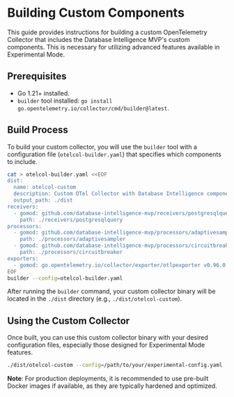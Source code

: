 # Building Custom Components

This guide provides instructions for building a custom OpenTelemetry Collector that includes the Database Intelligence MVP's custom components. This is necessary for utilizing advanced features available in Experimental Mode.

## Prerequisites

*   Go 1.21+ installed.
*   `builder` tool installed: `go install go.opentelemetry.io/collector/cmd/builder@latest`.

## Build Process

To build your custom collector, you will use the `builder` tool with a configuration file (`otelcol-builder.yaml`) that specifies which components to include.

```bash
cat > otelcol-builder.yaml <<EOF
dist:
  name: otelcol-custom
  description: Custom OTel Collector with Database Intelligence components
  output_path: ./dist
receivers:
  - gomod: github.com/database-intelligence-mvp/receivers/postgresqlquery v0.0.0
    path: ./receivers/postgresqlquery
processors:
  - gomod: github.com/database-intelligence-mvp/processors/adaptivesampler v0.0.0
    path: ./processors/adaptivesampler
  - gomod: github.com/database-intelligence-mvp/processors/circuitbreaker v0.0.0
    path: ./processors/circuitbreaker
exporters:
  - gomod: go.opentelemetry.io/collector/exporter/otlpexporter v0.96.0
EOF
builder --config=otelcol-builder.yaml
```

After running the `builder` command, your custom collector binary will be located in the `./dist` directory (e.g., `./dist/otelcol-custom`).

## Using the Custom Collector

Once built, you can use this custom collector binary with your desired configuration files, especially those designed for Experimental Mode features.

```bash
./dist/otelcol-custom --config=/path/to/your/experimental-config.yaml
```

**Note**: For production deployments, it is recommended to use pre-built Docker images if available, as they are typically hardened and optimized.